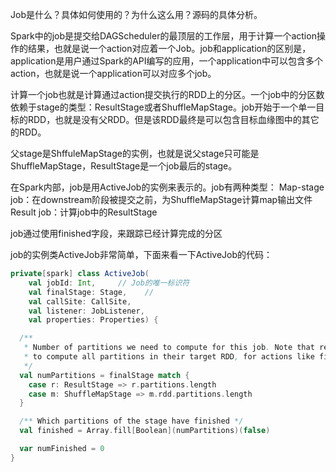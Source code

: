 Job是什么？具体如何使用的？为什么这么用？源码的具体分析。  


Spark中的job是提交给DAGScheduler的最顶层的工作层，用于计算一个action操作的结果，也就是说一个action对应着一个Job。job和application的区别是，application是用户通过Spark的API编写的应用，一个application中可以包含多个action，也就是说一个application可以对应多个job。  


计算一个job也就是计算通过action提交执行的RDD上的分区。一个job中的分区数依赖于stage的类型：ResultStage或者ShuffleMapStage。job开始于一个单一目标的RDD，也就是没有父RDD。但是该RDD最终是可以包含目标血缘图中的其它的RDD。  


父stage是ShffuleMapStage的实例，也就是说父stage只可能是ShuffleMapStage，ResultStage是一个job最后的stage。  

在Spark内部，job是用ActiveJob的实例来表示的。job有两种类型：
Map-stage job：在downstream阶段被提交之前，为ShuffleMapStage计算map输出文件
Result job：计算job中的ResultStage

job通过使用finished字段，来跟踪已经计算完成的分区  

job的实例类ActiveJob非常简单，下面来看一下ActiveJob的代码：  
```scala
private[spark] class ActiveJob(
    val jobId: Int,     // Job的唯一标识符
    val finalStage: Stage,    //
    val callSite: CallSite,
    val listener: JobListener,
    val properties: Properties) {

  /**
   * Number of partitions we need to compute for this job. Note that result stages may not need
   * to compute all partitions in their target RDD, for actions like first() and lookup().
   */
  val numPartitions = finalStage match {
    case r: ResultStage => r.partitions.length
    case m: ShuffleMapStage => m.rdd.partitions.length
  }

  /** Which partitions of the stage have finished */
  val finished = Array.fill[Boolean](numPartitions)(false)

  var numFinished = 0
}
```  
